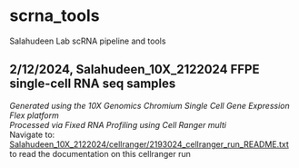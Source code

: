 # scrna_tools
Salahudeen Lab scRNA pipeline and tools  


    
## **2/12/2024, Salahudeen_10X_2122024 FFPE single-cell RNA seq samples**  
_Generated using the 10X Genomics Chromium Single Cell Gene Expression Flex platform  
Processed via Fixed RNA Profiling using Cell Ranger multi_  
Navigate to: [Salahudeen_10X_2122024/cellranger/2193024_cellranger_run_README.txt](https://github.com/saluic/scrna_tools/blob/main/Salahudeen_10X_2122024/cellranger/2193024_cellranger_run_README.txt) to read the documentation on this cellranger run
